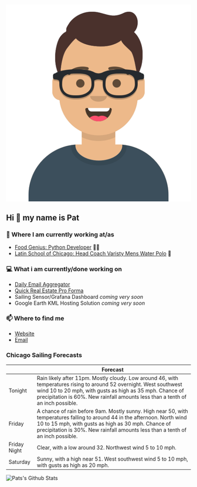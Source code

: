[![Social banner for p-j-falconer](https://raw.githubusercontent.com/P-J-FALCONER/P-J-FALCONER/master/assets/avataaars.svg)](https://patfalconer.com/)
## Hi :wave: my name is Pat

### 💼 Where I am currently working at/as
- [Food Genius: Python Developer](https://getfoodgenius.com/) 🍔🐍
- [Latin School of Chicago: Head Coach Varisty Mens Water Polo](https://www.latinschool.org/) 🤽


### 💻 What i am currently/done working on
 - [Daily Email Aggregator](https://github.com/P-J-FALCONER/dott_daily_mail)
 - [Quick Real Estate Pro Forma](https://github.com/P-J-FALCONER/henry)
 - Sailing Sensor/Grafana Dashboard *coming very soon*
 - Google Earth KML Hosting Solution *coming very soon*

### 📫 Where to find me
 - [Website](https://patfalconer.com/)
 - [Email](mailto:patrick.j.falconer@gmail.com)


### Chicago Sailing Forecasts
|   | Forecast  |
|---|---|
| Tonight | Rain likely after 11pm. Mostly cloudy. Low around 46, with temperatures rising to around 52 overnight. West southwest wind 10 to 20 mph, with gusts as high as 35 mph. Chance of precipitation is 60%. New rainfall amounts less than a tenth of an inch possible. |
| Friday | A chance of rain before 9am. Mostly sunny. High near 50, with temperatures falling to around 44 in the afternoon. North wind 10 to 15 mph, with gusts as high as 30 mph. Chance of precipitation is 30%. New rainfall amounts less than a tenth of an inch possible. |
| Friday Night | Clear, with a low around 32. Northwest wind 5 to 10 mph. |
| Saturday | Sunny, with a high near 51. West southwest wind 5 to 10 mph, with gusts as high as 20 mph. |

![Pats's Github Stats](https://github-readme-stats.vercel.app/api?username=p-j-falconer&show_icons=true&theme=radical)
